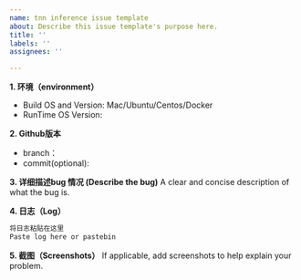 ```yaml
---
name: tnn inference issue template
about: Describe this issue template's purpose here.
title: ''
labels: ''
assignees: ''

---
```


**1. 环境（environment）**
 - Build OS and Version: Mac/Ubuntu/Centos/Docker
 - RunTime OS Version: 

  **2. Github版本**
 - branch：
 - commit(optional):

  **3. 详细描述bug 情况 (Describe the bug)**
 A clear and concise description of what the bug is.


  **4. 日志（Log）**
 ```txt
 将日志粘贴在这里
 Paste log here or pastebin
 ```

  **5. 截图（Screenshots）**
 If applicable, add screenshots to help explain your problem.
